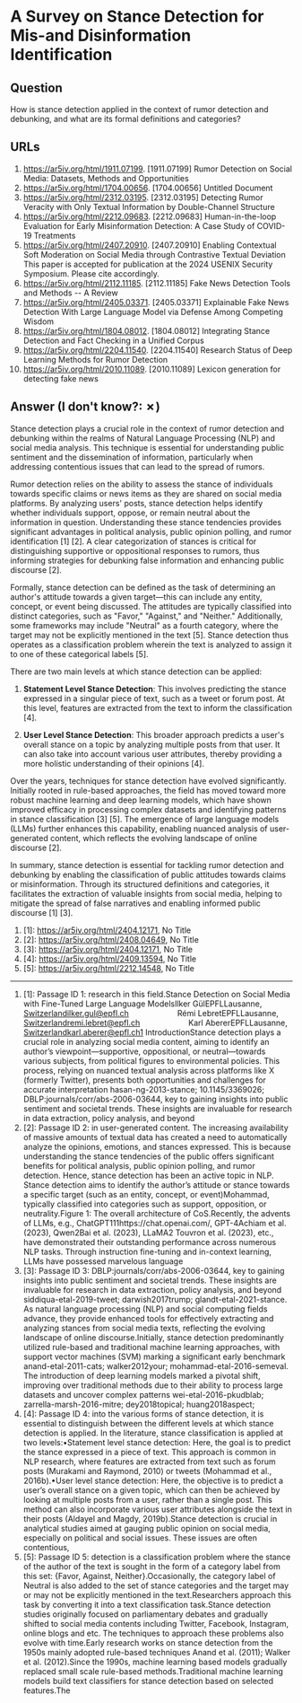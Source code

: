 # A Survey on Stance Detection for Mis-and Disinformation Identification

## Question

How is stance detection applied in the context of rumor detection and debunking, and what are its formal definitions and categories?

## URLs

1. https://ar5iv.org/html/1911.07199. [1911.07199] Rumor Detection on Social Media: Datasets, Methods and Opportunities
2. https://ar5iv.org/html/1704.00656. [1704.00656] Untitled Document
3. https://ar5iv.org/html/2312.03195. [2312.03195] Detecting Rumor Veracity with Only Textual Information by Double-Channel Structure
4. https://ar5iv.org/html/2212.09683. [2212.09683] Human-in-the-loop Evaluation for Early Misinformation Detection: A Case Study of COVID-19 Treatments
5. https://ar5iv.org/html/2407.20910. [2407.20910] Enabling Contextual Soft Moderation on Social Media through Contrastive Textual Deviation This paper is accepted for publication at the 2024 USENIX Security Symposium. Please cite accordingly.
6. https://ar5iv.org/html/2112.11185. [2112.11185] Fake News Detection Tools and Methods -- A Review
7. https://ar5iv.org/html/2405.03371. [2405.03371] Explainable Fake News Detection With Large Language Model via Defense Among Competing Wisdom
8. https://ar5iv.org/html/1804.08012. [1804.08012] Integrating Stance Detection and Fact Checking in a Unified Corpus
9. https://ar5iv.org/html/2204.11540. [2204.11540] Research Status of Deep Learning Methods for Rumor Detection
10. https://ar5iv.org/html/2010.11089. [2010.11089] Lexicon generation for detecting fake news

## Answer (I don't know?: ✗)

Stance detection plays a crucial role in the context of rumor detection and debunking within the realms of Natural Language Processing (NLP) and social media analysis. This technique is essential for understanding public sentiment and the dissemination of information, particularly when addressing contentious issues that can lead to the spread of rumors. 

Rumor detection relies on the ability to assess the stance of individuals towards specific claims or news items as they are shared on social media platforms. By analyzing users' posts, stance detection helps identify whether individuals support, oppose, or remain neutral about the information in question. Understanding these stance tendencies provides significant advantages in political analysis, public opinion polling, and rumor identification [1] [2]. A clear categorization of stances is critical for distinguishing supportive or oppositional responses to rumors, thus informing strategies for debunking false information and enhancing public discourse [2].

Formally, stance detection can be defined as the task of determining an author's attitude towards a given target—this can include any entity, concept, or event being discussed. The attitudes are typically classified into distinct categories, such as "Favor," "Against," and "Neither." Additionally, some frameworks may include "Neutral" as a fourth category, where the target may not be explicitly mentioned in the text [5]. Stance detection thus operates as a classification problem wherein the text is analyzed to assign it to one of these categorical labels [5].

There are two main levels at which stance detection can be applied: 

1. **Statement Level Stance Detection**: This involves predicting the stance expressed in a singular piece of text, such as a tweet or forum post. At this level, features are extracted from the text to inform the classification [4].

2. **User Level Stance Detection**: This broader approach predicts a user's overall stance on a topic by analyzing multiple posts from that user. It can also take into account various user attributes, thereby providing a more holistic understanding of their opinions [4].

Over the years, techniques for stance detection have evolved significantly. Initially rooted in rule-based approaches, the field has moved toward more robust machine learning and deep learning models, which have shown improved efficacy in processing complex datasets and identifying patterns in stance classification [3] [5]. The emergence of large language models (LLMs) further enhances this capability, enabling nuanced analysis of user-generated content, which reflects the evolving landscape of online discourse [2].

In summary, stance detection is essential for tackling rumor detection and debunking by enabling the classification of public attitudes towards claims or misinformation. Through its structured definitions and categories, it facilitates the extraction of valuable insights from social media, helping to mitigate the spread of false narratives and enabling informed public discourse [1] [3].

1. [1]:  https://ar5iv.org/html/2404.12171, No Title
2. [2]:  https://ar5iv.org/html/2408.04649, No Title
3. [3]:  https://ar5iv.org/html/2404.12171, No Title
4. [4]:  https://ar5iv.org/html/2409.13594, No Title
5. [5]:  https://ar5iv.org/html/2212.14548, No Title
---
1. [1]:  Passage ID 1: research in this field.Stance Detection on Social Media with Fine-Tuned Large Language ModelsIlker GülEPFLLausanne, Switzerlandilker.gul@epfl.ch                      Rémi LebretEPFLLausanne, Switzerlandremi.lebret@epfl.ch                      Karl AbererEPFLLausanne, Switzerlandkarl.aberer@epfl.ch1 IntroductionStance detection plays a crucial role in analyzing social media content, aiming to identify an author’s viewpoint—supportive, oppositional, or neutral—towards various subjects, from political figures to environmental policies. This process, relying on nuanced textual analysis across platforms like X (formerly Twitter), presents both opportunities and challenges for accurate interpretation hasan-ng-2013-stance; 10.1145/3369026; DBLP:journals/corr/abs-2006-03644, key to gaining insights into public sentiment and societal trends. These insights are invaluable for research in data extraction, policy analysis, and beyond
2. [2]:  Passage ID 2: in user-generated content. The increasing availability of massive amounts of textual data has created a need to automatically analyze the opinions, emotions, and stances expressed. This is because understanding the stance tendencies of the public offers significant benefits for political analysis, public opinion polling, and rumor detection. Hence, stance detection has been an active topic in NLP. Stance detection aims to identify the author’s attitude or stance towards a specific target (such as an entity, concept, or event)Mohammad, typically classified into categories such as support, opposition, or neutrality.Figure 1: The overall architecture of CoS.Recently, the advents of LLMs, e.g., ChatGPT111https://chat.openai.com/, GPT-4Achiam et al. (2023), Qwen2Bai et al. (2023), LLaMA2 Touvron et al. (2023), etc., have demonstrated their outstanding performance across numerous NLP tasks. Through instruction fine-tuning and in-context learning, LLMs have possessed marvelous language
3. [3]:  Passage ID 3: DBLP:journals/corr/abs-2006-03644, key to gaining insights into public sentiment and societal trends. These insights are invaluable for research in data extraction, policy analysis, and beyond siddiqua-etal-2019-tweet; darwish2017trump; glandt-etal-2021-stance. As natural language processing (NLP) and social computing fields advance, they provide enhanced tools for effectively extracting and analyzing stances from social media texts, reflecting the evolving landscape of online discourse.Initially, stance detection predominantly utilized rule-based and traditional machine learning approaches, with support vector machines (SVM) marking a significant early benchmark anand-etal-2011-cats; walker2012your; mohammad-etal-2016-semeval. The introduction of deep learning models marked a pivotal shift, improving over traditional methods due to their ability to process large datasets and uncover complex patterns wei-etal-2016-pkudblab; zarrella-marsh-2016-mitre; dey2018topical; huang2018aspect;
4. [4]:  Passage ID 4: into the various forms of stance detection, it is essential to distinguish between the different levels at which stance detection is applied. In the literature, stance classification is applied at two levels:•Statement level stance detection: Here, the goal is to predict the stance expressed in a piece of text. This approach is common in NLP research, where features are extracted from text such as forum posts (Murakami and Raymond, 2010) or tweets (Mohammad et al., 2016b).•User level stance detection: Here, the objective is to predict a user’s overall stance on a given topic, which can then be achieved by looking at multiple posts from a user, rather than a single post. This method can also incorporate various user attributes alongside the text in their posts (Aldayel and Magdy, 2019b).Stance detection is crucial in analytical studies aimed at gauging public opinion on social media, especially on political and social issues. These issues are often contentious,
5. [5]:  Passage ID 5: detection is a classification problem where the stance of the author of the text is sought in the form of a category label from this set: {Favor, Against, Neither}.Occasionally, the category label of Neutral is also added to the set of stance categories and the target may or may not be explicitly mentioned in the text.Researchers approach this task by converting it into a text classification task.Stance detection studies originally focused on parliamentary debates and gradually shifted to social media contents including Twitter, Facebook, Instagram, online blogs and etc. The techniques to approach these problems also evolve with time.Early research works on stance detection from the 1950s mainly adopted rule-based techniques Anand et al. (2011); Walker et al. (2012).Since the 1990s, machine learning based models gradually replaced small scale rule-based methods.Traditional machine learning models build text classifiers for stance detection based on selected features.The